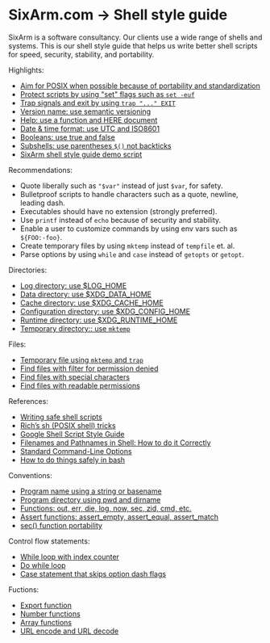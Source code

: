 # SixArm.com → Shell style guide

SixArm is a software consultancy. Our clients use a wide range of shells and systems. This is our shell style guide that helps us write better shell scripts for speed, security, stability, and portability.

Highlights:

  * [Aim for POSIX when possible because of portability and standardization](doc/aim-for-posix.md)
  * [Protect scripts by using "set" flags such as `set -euf`](doc/protect-scripts-by-using-set-flags.md)
  * [Trap signals and exit by using `trap "..." EXIT`](doc/trap-signals-and-exit.md)
  * [Version name: use semantic versioning](doc/version-name-use-semantic-versioning.md)
  * [Help: use a function and HERE document](doc/help-use-a-function-and-here-document.md)
  * [Date &amp; time format: use UTC and ISO8601](doc/date-time-format-use-utc-and-iso8601.md)
  * [Booleans: use true and false](doc/booleans-use-true-and-false.md)
  * [Subshells: use parentheses `$()` not backticks](doc/subshells-use-parentheses-not-backticks.md)
  * [SixArm shell style guide demo script](doc/sixarm-shell-style-guide-demo.sh)

Recommendations:

  * Quote liberally such as `"$var"` instead of just `$var`, for safety.
  * Bulletproof scripts to handle characters such as a quote, newline, leading dash.
  * Executables should have no extension (strongly preferred).
  * Use `printf` instead of `echo` because of security and stability.
  * Enable a user to customize commands by using env vars such as `${FOO:-foo}`.
  * Create temporary files by using `mktemp` instead of `tempfile` et. al.
  * Parse options by using `while` and `case` instead of `getopts` or `getopt`.

Directories:

  * [Log directory: use $LOG_HOME](doc/directories/cache-directory-use-log-home.md)
  * [Data directory: use $XDG_DATA_HOME](doc/directories/data-directory-use-xdg-data-home.md)
  * [Cache directory: use $XDG_CACHE_HOME](doc/directories/cache-directory-use-xdg-cache-home.md)
  * [Configuration directory: use $XDG_CONFIG_HOME](doc/directories/configuration-directory-use-xdg-config-home.md)
  * [Runtime directory: use $XDG_RUNTIME_HOME](doc/directories/runtime-directory-use-xdg-runtime-home.md)
  * [Temporary directory:: use `mktemp`](doc/directories/temporary-directory-use-mktemp.md)

Files:

  * [Temporary file using `mktemp` and `trap`](doc/temporary-file-using-mktemp-and-trap.md)
  * [Find files with filter for permission denied](doc/find-files-with-filter-for-permission-denied.md)
  * [Find files with special characters](doc/find-files-with-special-characters.md)
  * [Find files with readable permissions](doc/find-files-with-readable-permissions.md)

References:

  * [Writing safe shell scripts](https://sipb.mit.edu/doc/safe-shell/)
  * [Rich’s sh (POSIX shell) tricks](http://www.etalabs.net/sh_tricks.html)
  * [Google Shell Script Style Guide](https://google.github.io/styleguide/shell.xml)
  * [Filenames and Pathnames in Shell: How to do it Correctly](http://www.dwheeler.com/essays/filenames-in-shell.html)
  * [Standard Command-Line Options](http://www.tldp.org/LDP/abs/html/standard-options.html)
  * [How to do things safely in bash](https://github.com/anordal/shellharden/blob/master/how_to_do_things_safely_in_bash.md)

Conventions:

  * [Program name using a string or basename](doc/program-name-using-a-string-or-basename.md)
  * [Program directory using pwd and dirname](doc/program-directory-using-pwd-andr-basename.md)
  * [Functions: out, err, die, log, now, sec, zid, cmd, etc.](doc/functions-out-err-die-log-now-sec-zid-cmd-etc.md)
  * [Assert functions: assert_empty, assert_equal, assert_match](doc/assert-functions.md)
  * [sec() function portability](doc/sec-function-portability.md)

Control flow statements:

  * [While loop with index counter](doc/while-loop-with-index-counter.md)
  * [Do while loop](doc/do-while-loop.md)
  * [Case statement that skips option dash flags](doc/case-statement-that-skips-option-dash-flags.md)

Fuctions:

  * [Export function](doc/export-function.md)
  * [Number functions](doc/number-functions.md)
  * [Array functions](doc/array-functions.md)
  * [URL encode and URL decode](doc/url-encode-and-url-decode.md)


